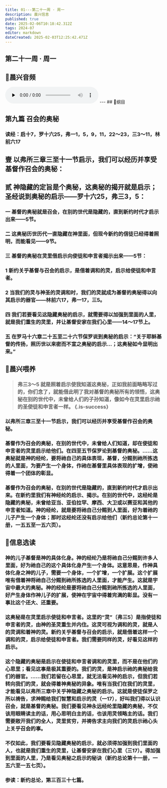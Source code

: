 ```yaml
---
title: 01---第二十一周 · 周一
description: 晨兴信息
published: true
date: 2025-02-06T10:18:42.312Z
tags: 2024-07
editor: markdown
dateCreated: 2025-02-03T12:25:42.471Z
---
```


## 第二十一周 · 周一

## 🎵晨兴音频
<audio id="audio" controls="" preload="none">
      <source id="mp3" src="/2024-07/week21/week21day1.mp3">
</audio>
---
## 📖纲目

## 第九篇    召会的奥秘

### 读经：启十7，罗十六25，弗一1，5，9，11，22～23，三3～11，林前六17

## 壹	以弗所三章三至十一节启示，我们可以经历并享受基督作召会的奥秘：

## 贰	神隐藏的定旨是个奥秘，这奥秘的揭开就是启示；圣经说到奥秘的启示——罗十六25，弗三3，5：

### 一	基督的奥秘就是召会，在别的世代是隐藏的，直到新约时代才启示出来——5节。

### 二	这奥秘历世历代一直隐藏在神里面，但现今新约的信徒已经得着照明，而能看见——9节。

### 三	基督的奥秘在灵里借启示向使徒和申言者揭示出来——5节：

### 1	新约关乎基督与召会的启示，是借着调和的灵，启示给使徒和申言者。

### 2	当我们的灵与神圣的灵调和时，我们的灵就成为基督的奥秘得以向其启示的器官——林前六17，弗一17，三5。

### 四	我们若要看见这隐藏奥秘的启示，就需要得以加强到里面的人里，就是我们重生的灵里，并让基督安家在我们心里——14～17节上。

### 五	在罗马十六章二十五至二十六节保罗说到奥秘的启示：“关于耶稣基督的传扬，照历世以来密而不宣之奥秘的启示…；这奥秘如今显明出来。”

## 📖晨兴喂养

>### **弗三3～5**    **就是照着启示使我知道这奥秘，正如我前面略略写过的，你们念了，就能借此明了我对基督的奥秘所有的领悟，这奥秘在别的世代中，未曾给人们的子孙知道，像如今在灵里启示祂的圣使徒和申言者一样。** {.is-success}

### 以弗所三章三至十一节启示，我们可以经历并享受基督作召会的奥秘。

### 基督作为召会的奥秘，在别的世代中，未曾给人们知道，却在使徒和申言者的灵里启示给他们。在四至五节保罗论到基督的奥秘。……这奥秘就是神的经纶，要将祂自己的具体表现，基督，分赐到祂所拣选的人里面，为要产生一个身体，作祂在基督里具体表现的扩增，使祂得着一个团体的彰显。

### 基督作为召会的奥秘，在别的世代是隐藏的，直到新约时代才启示出来。在新约里我们有神经纶的启示、揭示。在别的世代中，这经纶是隐藏的奥秘，未曾给亚当、亚伯拉罕、摩西、大卫或以赛亚和其他的申言者知道。神的经纶，就是要将祂自己分赐到人里面，好为着祂的儿子产生一个身体；那时这经纶还没有启示给他们（新约总论第十一册，一五五至一五六页）。

## 📖信息选读

### 神的儿子基督是神的具体化身。神的经纶乃是将祂自己分赐到许多人里面，好为祂自己的这个具体化身产生一个身体。这意思是，作神具体化身之神的儿子，需要一个身体，一个扩增，一个扩展。这个扩展唯有借着神将祂自己分赐到祂所拣选的人里面，才能产生。这就是宇宙中最大的奥秘。神的经纶是要将祂自己分赐到祂所拣选的人里面，好产生身体作神儿子的扩展，使神在宇宙中得着完满的彰显。没有一事比这个还大、还重要。

### 这奥秘是在灵里启示使徒和申言者。这里的“灵”〔弗三5〕是指使徒和申言者的灵，由神的圣灵重生并内住。这灵可视为调和的灵，就是人的灵调和着神的灵。新约关乎基督与召会的启示，就是借着这样一个调和的灵，启示给使徒和申言者。我们需要同样的灵，好看见这样的启示。

### 这个隐藏的奥秘是启示在使徒和申言者调和的灵里，而不是在他们的心思里；看见这事是极其重要的。我们的灵，是神启示祂的奥秘给我们的器官。……我们若留在心思里，就无法看见神的启示，但我们若转向我们的灵，就会得着神奥秘的异象。唯有当我们在我们的灵里，才能看见以弗所三章中关乎神隐藏之奥秘的启示。这就是使徒保罗之所以祷告，求神赐给我们智慧和启示的灵（一17），好叫我们得以认识召会，就是基督的奥秘。我们要看见神永远经纶里隐藏的奥秘，不仅该用眼睛读主的话，用心思明白主的话，也该用灵领略主的话。我们需要敞开我们的全人，灵里贫穷，并祷告求主向我们的灵启示祂心头上关乎召会的事。

### 不仅如此，我们要看见隐藏奥秘的启示，就必须得加强到我们里面的人，也就是我们重生的灵里，让基督安家在我们心里（三17）。得加强到里面的人里，乃是看见奥秘之启示的秘诀（新约总论第十一册，一五六至一五七页）。

### 参读：新约总论，第三百三十七篇。

<!-- Google tag (gtag.js) -->

<script async src="https://www.googletagmanager.com/gtag/js?id=G-1P8709Z16T"></script>

<script>


 window.dataLayer = window.dataLayer || [];

 function gtag(){dataLayer.push(arguments);}

 gtag('js', new Date());



 gtag('config', 'G-1P8709Z16T');

</script>